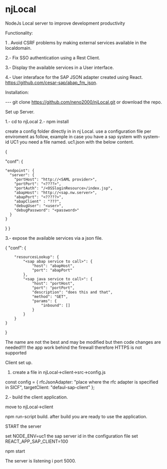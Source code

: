 # njLocal
NodeJs Local server to improve development productivity

Functionality:

1 . Avoid CSRF problems by making external services available in the localdomain.

2.- Fix SSO authentication using a Rest Client.

3.- Display the available services in a User interface.

4.- User interaface for the SAP JSON adapter created using React. https://github.com/cesar-sap/abap_fm_json.



Installation:

--- git clone https://github.com/neno2000/njLocal.git  or download the repo.

Set up Server.

1.- cd to njLocal
2.- npm install

create a config folder directly in in nj Local.
use a configuration file per enviroment as follow, example in case you have a sap system with system-id UC1
you need a file named.
uc1.json with the below content.

{

  "conf": {
  
    "endpoint": {
      "server": {
        "portHost": "http://<SAML provider>",
        "portPort": "<????>",
        "portAuth": "/<OSSloginResource>/index.jsp",
        "abapHost": "http://<sap.nw.server>",
        "abapPort": "<?????>",
        "abapClient" : "???",
        "debugUser": "<user>",
        "debugPassword": "<password>"
      }
    }

  }
}

3.- expose the available services via a json file.

{
	"conf": {

		"resourcesLookup": {
			"<sap abap service to call>": {
				"host": "abapHost",
				"port": "abapPort"
			},
			"<sap java service to call>": {
				"host": "portHost",
				"port": "portPort",
				"description": "does this and that",
				"method": "GET",
				"params": {
					"inbound": []
				}
			}
		}
	}
}

The name are not the best and may be modified but then code changes are needed!!!!
the app work behind the firewall therefore HTTPS is not supported

Client set up.

1. create a file in njLocal->client->src->config.js

const config = {
    rfcJsonAdapter: "place where the rfc adapter is specified in SICF",
    targetClient: "defaul-sap-client"
};

2.- build the client application.

move to njLocal->client

npm run-script build. after build you are ready to use the application.

START the server

set NODE_ENV=uc1                the sap server id in the configuration file
set REACT_APP_SAP_CLIENT=100

npm start

The server is listening i port 5000.












